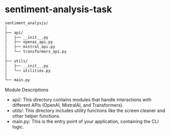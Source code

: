 # sentiment-analysis-task

```markdown
sentiment_analysis/
│
├── api/
│   ├── __init__.py
│   ├── openai_api.py
│   ├── mistral_api.py
│   └── transformers_api.py
│
├── utils/
│   ├── __init__.py
│   └── utilities.py
│
└── main.py
```

Module Descriptions
* api/: This directory contains modules that handle interactions with different APIs (OpenAI, MistralAI, and Transformers).
* utils/: This directory includes utility functions like the screen cleaner and other helper functions.
* main.py: This is the entry point of your application, containing the CLI logic.